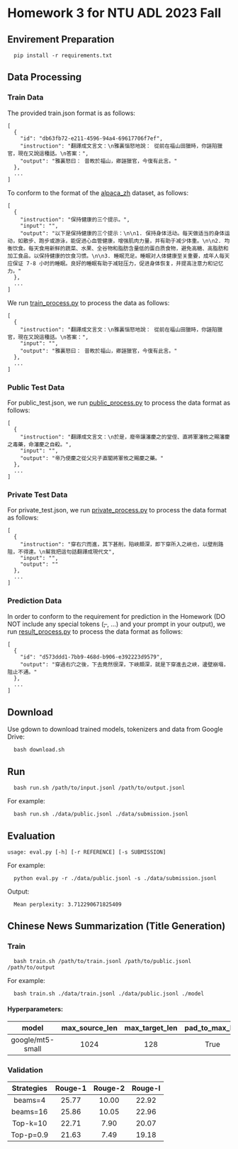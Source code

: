 # Homework 3 for NTU ADL 2023 Fall
## Envirement Preparation
```
  pip install -r requirements.txt
```

## Data Processing
### Train Data
The provided train.json format is as follows:
```
[
  {
    "id": "db63fb72-e211-4596-94a4-69617706f7ef",
    "instruction": "翻譯成文言文：\n雅裏惱怒地說： 從前在福山田獵時，你誣陷獵官，現在又說這種話。\n答案：",
    "output": "雅裏怒曰： 昔畋於福山，卿誣獵官，今復有此言。"
  },
  ...
]
```
To conform to the format of the [alpaca_zh](https://huggingface.co/datasets/shibing624/alpaca-zh) dataset, as follows:
```
[
  {
    "instruction": "保持健康的三个提示。",
    "input": "",
    "output": "以下是保持健康的三个提示：\n\n1. 保持身体活动。每天做适当的身体运动，如散步、跑步或游泳，能促进心血管健康，增强肌肉力量，并有助于减少体重。\n\n2. 均衡饮食。每天食用新鲜的蔬菜、水果、全谷物和脂肪含量低的蛋白质食物，避免高糖、高脂肪和加工食品，以保持健康的饮食习惯。\n\n3. 睡眠充足。睡眠对人体健康至关重要，成年人每天应保证 7-8 小时的睡眠。良好的睡眠有助于减轻压力，促进身体恢复，并提高注意力和记忆力。"
  },
  ...
]
```
We run [train_process.py](train_process.py) to process the data as follows:
```
[
  {
    "instruction": "翻譯成文言文：\n雅裏惱怒地說： 從前在福山田獵時，你誣陷獵官，現在又說這種話。\n答案：",
    "input": "",
    "output": "雅裏怒曰： 昔畋於福山，卿誣獵官，今復有此言。"
  },
  ...
]
```
### Public Test Data
For public_test.json, we run [public_process.py](public_process.py) to process the data format as follows:
```
[
  {
    "instruction": "翻譯成文言文：\n於是，廢帝讓瀋慶之的堂侄、直將軍瀋攸之賜瀋慶之毒藥，命瀋慶之自殺。",
    "input": "",
    "output": "帝乃使慶之從父兄子直閣將軍攸之賜慶之藥。"
  },
  ...
]
```
### Private Test Data
For private_test.json, we run [private_process.py](private_process.py) to process the data format as follows:
```
[
  {
    "instruction": "穿右穴而進，其下甚削，陷峽頗深，即下穿所入之峽也，以壁削路阻，不得達。\n幫我把這句話翻譯成現代文",
    "input": "",
    "output": ""
  },
  ...
]
```
### Prediction Data
In order to conform to the requirement for prediction in the Homework (DO NOT include any special tokens (<s>, </s>, …) and your prompt in your output), we run [result_process.py](result_process.py) to process the data format as follows:
```
[
  {
    "id": "d573ddd1-7bb9-468d-b906-e392223d9579",
    "output": "穿過右穴之後，下去竟然很深，下峽頗深，就是下穿進去之峽，邊壁崩塌，阻止不通。"
  },
  ...
]
```

## Download
Use gdown to download trained models, tokenizers and data from Google Drive:
```
  bash download.sh
```

## Run
```
  bash run.sh /path/to/input.jsonl /path/to/output.jsonl
```
For example:
```
  bash run.sh ./data/public.jsonl ./data/submission.jsonl
```

## Evaluation
```
usage: eval.py [-h] [-r REFERENCE] [-s SUBMISSION]
```
For example:
```
  python eval.py -r ./data/public.jsonl -s ./data/submission.jsonl
```
Output:
```
  Mean perplexity: 3.712290671825409
```

## Chinese News Summarization (Title Generation)
### Train
```
  bash train.sh /path/to/train.jsonl /path/to/public.jsonl /path/to/output
```
For example:
```
  bash train.sh ./data/train.jsonl ./data/public.jsonl ./model
```

#### Hyperparameters:
| model | max_source_len | max_target_len | pad_to_max_len | learning_rate | Optimizer | batch_size | num_epochs |
| :---: | :---: | :---: | :---: | :---: | :---: | :---: | :---: |
| google/mt5-small | 1024 | 128 | True | 3e-4 | AdaFactor | 64 | 50 |

### Validation
| Strategies | Rouge-1 | Rouge-2 | Rouge-l |
| :---: | :---: | :---: | :---: |
| beams=4 | 25.77 | 10.00 | 22.92 |
| beams=16 | 25.86 | 10.05 | 22.96 |
| Top-k=10 | 22.71 | 7.90 | 20.07 |
| Top-p=0.9 | 21.63 | 7.49 | 19.18 |

